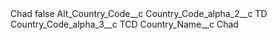 <?xml version="1.0" encoding="UTF-8"?>
<CustomMetadata xmlns="http://soap.sforce.com/2006/04/metadata" xmlns:xsi="http://www.w3.org/2001/XMLSchema-instance" xmlns:xsd="http://www.w3.org/2001/XMLSchema">
    <label>Chad</label>
    <protected>false</protected>
    <values>
        <field>Alt_Country_Code__c</field>
        <value xsi:nil="true"/>
    </values>
    <values>
        <field>Country_Code_alpha_2__c</field>
        <value xsi:type="xsd:string">TD</value>
    </values>
    <values>
        <field>Country_Code_alpha_3__c</field>
        <value xsi:type="xsd:string">TCD</value>
    </values>
    <values>
        <field>Country_Name__c</field>
        <value xsi:type="xsd:string">Chad</value>
    </values>
</CustomMetadata>
